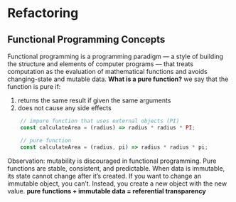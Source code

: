 # Refactoring
## Functional Programming Concepts
Functional programming is a programming paradigm — a style of building the structure and elements of computer programs — that treats computation as the evaluation of mathematical functions and avoids changing-state and mutable data.
**What is a pure function?**
we say that the function is pure if:
1. returns the same result if given the same arguments
2. does not cause any side effects
```js
    // impure function that uses external objects (PI)
    const calculateArea = (radius) => radius * radius * PI;

    // pure function 
    const calculateArea = (radius, pi) => radius * radius * pi;
```
Observation: mutability is discouraged in functional programming. Pure functions are stable, consistent, and predictable.
When data is immutable, its state cannot change after it’s created. If you want to change an immutable object, you can’t. Instead, you create a new object with the new value.
**pure functions + immutable data = referential transparency**

